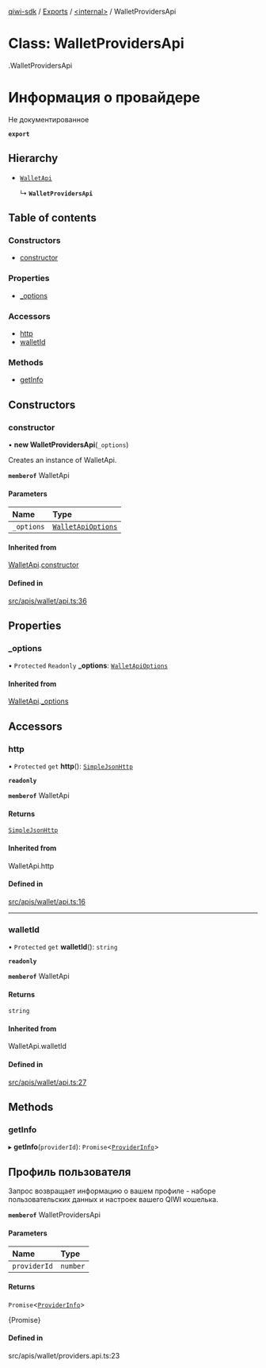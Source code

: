 [qiwi-sdk](../README.md) / [Exports](../modules.md) / [<internal\>](../modules/internal_.md) / WalletProvidersApi

# Class: WalletProvidersApi

[<internal>](../modules/internal_.md).WalletProvidersApi

# Информация о провайдере
Не документированное

**`export`**

## Hierarchy

- [`WalletApi`](internal_.WalletApi.md)

  ↳ **`WalletProvidersApi`**

## Table of contents

### Constructors

- [constructor](internal_.WalletProvidersApi.md#constructor)

### Properties

- [\_options](internal_.WalletProvidersApi.md#_options)

### Accessors

- [http](internal_.WalletProvidersApi.md#http)
- [walletId](internal_.WalletProvidersApi.md#walletid)

### Methods

- [getInfo](internal_.WalletProvidersApi.md#getinfo)

## Constructors

### constructor

• **new WalletProvidersApi**(`_options`)

Creates an instance of WalletApi.

**`memberof`** WalletApi

#### Parameters

| Name | Type |
| :------ | :------ |
| `_options` | [`WalletApiOptions`](../interfaces/QIWI.WalletApiOptions.md) |

#### Inherited from

[WalletApi](internal_.WalletApi.md).[constructor](internal_.WalletApi.md#constructor)

#### Defined in

[src/apis/wallet/api.ts:36](https://github.com/AlexXanderGrib/node-qiwi-sdk/blob/52e2fc4/src/apis/wallet/api.ts#L36)

## Properties

### \_options

• `Protected` `Readonly` **\_options**: [`WalletApiOptions`](../interfaces/QIWI.WalletApiOptions.md)

#### Inherited from

[WalletApi](internal_.WalletApi.md).[_options](internal_.WalletApi.md#_options)

## Accessors

### http

• `Protected` `get` **http**(): [`SimpleJsonHttp`](internal_.SimpleJsonHttp.md)

**`readonly`**

**`memberof`** WalletApi

#### Returns

[`SimpleJsonHttp`](internal_.SimpleJsonHttp.md)

#### Inherited from

WalletApi.http

#### Defined in

[src/apis/wallet/api.ts:16](https://github.com/AlexXanderGrib/node-qiwi-sdk/blob/52e2fc4/src/apis/wallet/api.ts#L16)

___

### walletId

• `Protected` `get` **walletId**(): `string`

**`readonly`**

**`memberof`** WalletApi

#### Returns

`string`

#### Inherited from

WalletApi.walletId

#### Defined in

[src/apis/wallet/api.ts:27](https://github.com/AlexXanderGrib/node-qiwi-sdk/blob/52e2fc4/src/apis/wallet/api.ts#L27)

## Methods

### getInfo

▸ **getInfo**(`providerId`): `Promise`<[`ProviderInfo`](../modules/QIWI.md#providerinfo)\>

## Профиль пользователя

Запрос возвращает информацию о вашем профиле - наборе
пользовательских данных и настроек вашего QIWI кошелька.

**`memberof`** WalletProvidersApi

#### Parameters

| Name | Type |
| :------ | :------ |
| `providerId` | `number` |

#### Returns

`Promise`<[`ProviderInfo`](../modules/QIWI.md#providerinfo)\>

{Promise<ProviderInfo>}

#### Defined in

src/apis/wallet/providers.api.ts:23
